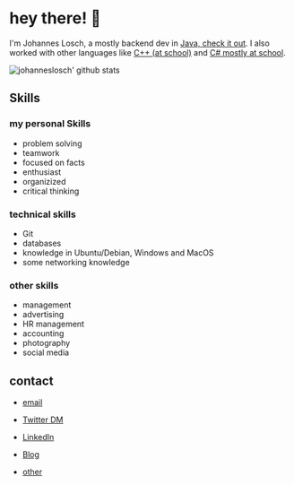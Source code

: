 # hey there! :wave:

I'm Johannes Losch, a mostly backend dev in [Java, check it out](https://github.com/johanneslosch?tab=repositories&q=&type=&language=java). I also worked with other languages like [C++ (at school)](https://github.com/johanneslosch?tab=repositories&q=&type=&language=c%2B%2B) and [C# mostly at school](https://github.com/johanneslosch?tab=repositories&q=&type=&language=c%23). 

![johanneslosch' github stats](https://github-readme-stats.vercel.app/api?username=johanneslosch&show_icons=true)

## Skills
### my personal Skills
 - problem solving
 - teamwork
 - focused on facts
 - enthusiast
 - organizized
 - critical thinking 

### technical skills
 - Git
 - databases
 - knowledge in Ubuntu/Debian, Windows and MacOS
 - some networking knowledge

### other skills
 - management 
 - advertising
 - HR management
 - accounting
 - photography 
 - social media

## contact
 - [email](mailto:hi@jlosch.de)
 - [Twitter DM](https://twitter.com/johanneslosch)
 - [LinkedIn](https://www.linkedin.com/in/johannes-losch/)
 - [Blog](https://johanneslosch.de)

 - [other](https://jlosch.de)
